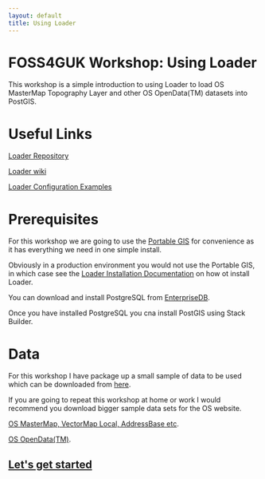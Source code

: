 ```yaml
--- 
layout: default
title: Using Loader
--- 
```


# FOSS4GUK Workshop: Using Loader #
This workshop is a simple introduction to using Loader to load OS MasterMap Topography Layer and other OS OpenData(TM) datasets into PostGIS.

# Useful Links #
[Loader Repository](https://github.com/AstunTechnology/Loader)

[Loader wiki](https://github.com/AstunTechnology/Loader/wiki)

[Loader Configuration Examples](https://github.com/AstunTechnology/Loader/wiki/Configuration-examples)


# Prerequisites #
For this workshop we are going to use the [Portable GIS](http://www.archaeogeek.com/portable-gis.html) for convenience as it has everything we need in one simple install.

Obviously in a production environment you would not use the Portable GIS, in which case see the [Loader Installation Documentation](https://github.com/AstunTechnology/Loader/wiki/Installation) on how ot install Loader.

You can download and install PostgreSQL from [EnterpriseDB](http://www.enterprisedb.com/products-services-training/pgdownload#windows).

Once you have installed PostgreSQL you cna install PostGIS using Stack Builder.

# Data #
For this workshop I have package up a small sample of data to be used which can be downloaded from [here](https://my.pcloud.com/publink/show?code=XZi3VbZ88KyhH4PqaFYGzyY7xRyxh8xn3My).

If you are going to repeat this workshop at home or work I would recommend you download bigger sample data sets for the OS website.

[OS MasterMap, VectorMap Local, AddressBase etc](https://www.ordnancesurvey.co.uk/business-and-government/licensing/sample-data/discover-data.html).

[OS OpenData(TM)](https://www.ordnancesurvey.co.uk/opendatadownload/products.html).

## [Let's get started](http://aileenh.github.io/lets-get-started.html) ##
